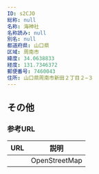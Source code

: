 ```yaml
---
ID: s2CJO
総称: null
名称: 海神社
名称読み: null
別名: null
都道府県: 山口県
区域: 周南市
緯度: 34.0638833
経度: 131.7346372
郵便番号: 7460043
住所: 山口県周南市新田２丁目２−３
---
```


## その他

### 参考URL

| URL | 説明          |
| --- | ------------- |
|     | OpenStreetMap |
